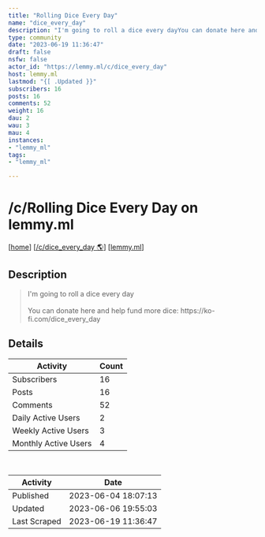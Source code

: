 ```yaml
---
title: "Rolling Dice Every Day" 
name: "dice_every_day"
description: "I'm going to roll a dice every dayYou can donate here and help fund more dice: https://ko-fi.com/dice_every_day"
type: community
date: "2023-06-19 11:36:47"
draft: false
nsfw: false
actor_id: "https://lemmy.ml/c/dice_every_day"
host: lemmy.ml
lastmod: "{[ .Updated }}"
subscribers: 16
posts: 16
comments: 52
weight: 16
dau: 2
wau: 3
mau: 4
instances:
- "lemmy_ml"
tags: 
- "lemmy_ml"

---
```


# /c/Rolling Dice Every Day on lemmy.ml

[[home](/)]
[[/c/dice_every_day 🌎](https://lemmy.ml/c/dice_every_day)]
[[lemmy.ml](/instances/lemmy_ml)]


## Description 

<blockquote class="description">
I'm going to roll a dice every day<br><br>You can donate here and help fund more dice: https://ko-fi.com/dice_every_day
</blockquote>


## Details

| Activity | Count  |
|----------------------|---|
| Subscribers          | 16 |
| Posts                | 16  |
| Comments             | 52  |
| Daily Active Users   | 2  |
| Weekly Active Users  | 3  |
| Monthly Active Users | 4  |

<br>

| Activity | Date |
|----------------------|---|
| Published            | 2023-06-04 18:07:13 |
| Updated              | 2023-06-06 19:55:03 |
| Last Scraped         | 2023-06-19 11:36:47 |
